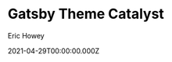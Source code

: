 ---
title: Gatsby Theme Catalyst
github: https://github.com/ehowey/gatsby-theme-catalyst
demo: https://www.gatsbycatalyst.com/
license: MIT
author: Eric Howey
author_link: ''
author_twitter: erchwy
author_github: ''
date: 2021-04-29T00:00:00.000Z
ssg:
  - Gatsby
cms: null
css: null
category:
  - Boilerplate
description: >-
  An opinionated set of integrated themes and starters as a boilerplate to
  accelerate development with GatsbyJS.
draft: true
publish_date: '2019-06-13T03:47:28Z'
update_date: '2021-11-07T04:08:46Z'
github_star: 163
github_fork: 15
---
